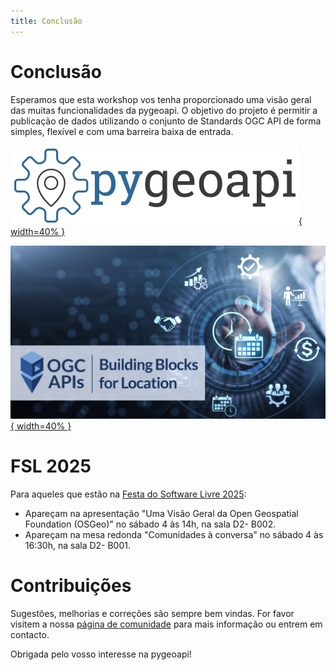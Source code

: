 ```yaml
---
title: Conclusão
---
```


# Conclusão

Esperamos que esta workshop vos tenha proporcionado uma visão geral das muitas funcionalidades da pygeoapi. O objetivo do projeto é permitir a publicação de dados utilizando o conjunto de Standards OGC API de forma simples, flexível e com uma barreira baixa de entrada.

[![pygeoapi logo](assets/images/pygeoapi-logo.png){ width=40% }](https://pygeoapi.io)

[![OGC APIs banner](assets/images/OGC_APIs_banner.jpg){ width=40% }](https://ogcapi.ogc.org)

# FSL 2025

Para aqueles que estão na [Festa do Software Livre 2025](https://festa2025.softwarelivre.eu/):

- Apareçam na apresentação "Uma Visão Geral da Open Geospatial Foundation (OSGeo)" no sábado 4 às 14h, na sala D2- B002.
- Apareçam na mesa redonda "Comunidades à conversa" no sábado 4 às 16:30h, na sala D2- B001. 

# Contribuições

Sugestões, melhorias e correções são sempre bem vindas. For favor visitem a nossa [página de comunidade](https://pygeoapi.io/community) para mais informação ou entrem em contacto.

Obrigada pelo vosso interesse na pygeoapi!
